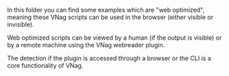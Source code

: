 
In this folder you can find some examples which are "web optimized",
meaning these VNag scripts can be used in the browser
(either visible or invisible).

Web optimized scripts can be viewed by a human (if the output is visible)
or by a remote machine using the VNag webreader plugin.

The detection if the plugin is accessed through a browser
or the CLI is a core functionality of VNag.
